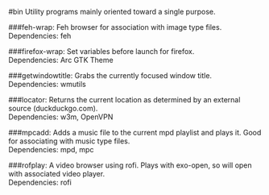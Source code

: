 #bin
Utility programs mainly oriented toward a single purpose.

###feh-wrap:
  Feh browser for association with image type files.   
  Dependencies: feh

###firefox-wrap:
   Set variables before launch for firefox.   
   Dependencies: Arc GTK Theme

###getwindowtitle:
   Grabs the currently focused window title.
   Dependencies: wmutils

###locator:
   Returns the current location as determined by an external source (duckduckgo.com).   
   Dependencies: w3m, OpenVPN

###mpcadd:
   Adds a music file to the current mpd playlist and plays it. Good for associating with music type files.   
   Dependencies: mpd, mpc

###rofplay:
   A video browser using rofi. Plays with exo-open, so will open with associated video player.   
   Dependencies: rofi
